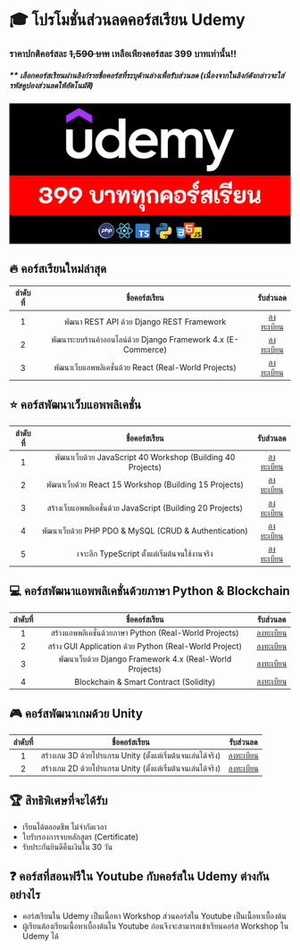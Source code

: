 # 🎓 โปรโมชั่นส่วนลดคอร์สเรียน Udemy
### ราคาปกติคอร์สละ ~~1,590 บาท~~ เหลือเพียงคอร์สละ 399 บาทเท่านั้น!!
##### ** **เลือกคอร์สเรียนผ่านลิงก์รายชื่อคอร์สที่ระบุด้านล่างเพื่อรับส่วนลด (เนื่องจากในลิงก์ดังกล่าวจะใส่รหัสคูปองส่วนลดให้อัตโนมัติ)**

![image](https://github.com/kongruksiamza/udemy-course/blob/main/poster-final.png?raw=true)

## 🔥 คอร์สเรียนใหม่ล่าสุด
|ลำดับที่| ชื่อคอร์สเรียน | รับส่วนลด |
|:----:|:------------------------:|:----:|
|1|พัฒนา REST API ด้วย Django REST Framework           | [ลงทะเบียน](https://www.udemy.com/course/rest-api-django-rest-framework/?couponCode=CP052024) |
|2|พัฒนาระบบร้านค้าออนไลน์ด้วย Django Framework 4.x (E-Commerce)    | [ลงทะเบียน](https://www.udemy.com/course/django-framework-e-commerce/?couponCode=CP052024) |
|3|พัฒนาเว็บแอพพลิเคชั่นด้วย React (Real-World Projects)     | [ลงทะเบียน](https://www.udemy.com/course/react-real-world-projects/?couponCode=CP052024)|

## ⭐ คอร์สพัฒนาเว็บแอพพลิเคชั่น
|ลำดับที่| ชื่อคอร์สเรียน | รับส่วนลด |
|:----:|:------------------------:|:----:|
|1|พัฒนาเว็บด้วย JavaScript 40 Workshop (Building 40 Projects)           | [ลงทะเบียน](https://www.udemy.com/course/javascript-30-workshop/?couponCode=CP052024) |
|2|พัฒนาเว็บด้วย React 15 Workshop (Building 15 Projects)    | [ลงทะเบียน](https://www.udemy.com/course/react-15-workshop/?couponCode=CP052024) |
|3|สร้างเว็บแอพพลิเคชั่นด้วย JavaScript (Building 20 Projects)     | [ลงทะเบียน](https://www.udemy.com/course/javascript-building-20-projects/?couponCode=CP052024)|
|4|พัฒนาเว็บด้วย PHP PDO & MySQL (CRUD & Authentication)     | [ลงทะเบียน](https://www.udemy.com/course/php-pdo-mysql-crud/?couponCode=CP052024)|
|5|เจาะลึก TypeScript ตั้งแต่เริ่มต้นจนใช้งานจริง     | [ลงทะเบียน](https://www.udemy.com/course/typescript-basic/?couponCode=CP052024)|

## 💻 คอร์สพัฒนาแอพพลิเคชั่นด้วยภาษา Python & Blockchain 
|ลำดับที่| ชื่อคอร์สเรียน | รับส่วนลด |
|:----:|:------------------------:|:----:|
|1|สร้างแอพพลิเคชั่นด้วยภาษา Python (Real-World Projects)           | [ลงทะเบียน](https://www.udemy.com/course/python-real-world-projects/?couponCode=CP052024) |
|2|สร้าง GUI Application ด้วย Python (Real-World Project)    | [ลงทะเบียน](https://www.udemy.com/course/python-gui-projects/?couponCode=CP052024) |
|3|พัฒนาเว็บด้วย Django Framework 4.x (Real-World Projects)     | [ลงทะเบียน](https://www.udemy.com/course/django-framework-real-world-projects/?couponCode=CP052024)|
|4|Blockchain & Smart Contract (Solidity)     | [ลงทะเบียน](https://www.udemy.com/course/blockchain-smart-contract/?couponCode=CP052024)|

## 🎮 คอร์สพัฒนาเกมด้วย Unity 
|ลำดับที่| ชื่อคอร์สเรียน | รับส่วนลด |
|:----:|:------------------------:|:----:|
|1|สร้างเกม 3D ด้วยโปรแกรม Unity (ตั้งแต่เริ่มต้นจนเล่นได้จริง)           | [ลงทะเบียน](https://www.udemy.com/course/unity-3d-game/?couponCode=CP052024) |
|2|สร้างเกม 2D ด้วยโปรแกรม Unity (ตั้งแต่เริ่มต้นจนเล่นได้จริง)    | [ลงทะเบียน](https://www.udemy.com/course/unity-2d-tutorial/?couponCode=CP052024) |

## 🏆 สิทธิพิเศษที่จะได้รับ
- เรียนได้ตลอดชีพ ไม่จำกัดเวลา
- ใบรับรองการจบหลักสูตร (Certificate)
- รับประกันยินดีคืนเงินใน 30 วัน

## ❓ คอร์สที่สอนฟรีใน Youtube กับคอร์สใน Udemy ต่างกันอย่างไร
- คอร์สเรียนใน Udemy เป็นเนื้อหา Workshop ส่วนคอร์สใน Youtube เป็นเนื้อหาเบื้องต้น
- ผู้เรียนต้องเรียนเนื้อหาเบื้องต้นใน Youtube ก่อนจึงจะสามารถเข้าเรียนคอร์ส Workshop ใน Udemy ได้
